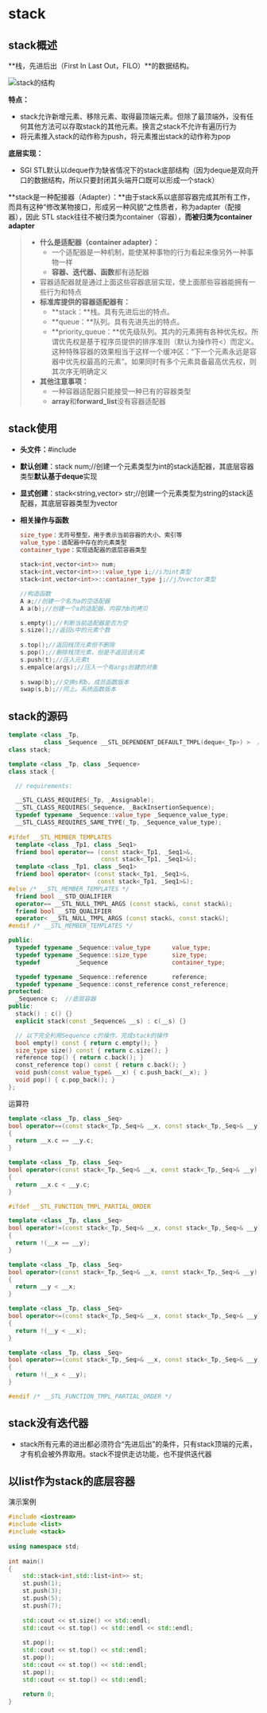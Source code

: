# stack

## stack概述

**栈，先进后出（First In Last Out，FILO）**的数据结构。

![stack的结构](./../img/stack的结构.png)

**特点：**

- stack允许新增元素、移除元素、取得最顶端元素。但除了最顶端外，没有任何其他方法可以存取stack的其他元素。换言之stack不允许有遍历行为
- 将元素推入stack的动作称为push，将元素推出stack的动作称为pop

**底层实现：**

- SGI STL默认以deque作为缺省情况下的stack底部结构（因为deque是双向开口的数据结构，所以只要封闭其头端开口既可以形成一个stack）

**stack是一种配接器（Adapter）：**由于stack系以底部容器完成其所有工作，而具有这种“修改某物接口，形成另一种风貌”之性质者，称为adapter（配接器），因此 STL stack往往不被归类为container（容器），**而被归类为container adapter**

> - **什么是适配器（container adapter）：**
>   - 一个适配器是一种机制，能使某种事物的行为看起来像另外一种事物一样
>   - **容器、迭代器、函数**都有适配器
> - 容器适配器就是通过上面这些容器底层实现，使上面那些容器能拥有一些行为和特点
> - **标准库提供的容器适配器有：**
>   * **stack：**栈。具有先进后出的特点。
>   * **queue：**队列。具有先进先出的特点。
>   * **priority_queue：**优先级队列。其内的元素拥有各种优先权。所谓优先权是基于程序员提供的排序准则（默认为操作符<）而定义。这种特殊容器的效果相当于这样一个缓冲区：“下一个元素永远是容器中优先权最高的元素”。如果同时有多个元素具备最高优先权，则其次序无明确定义
> - **其他注意事项：**
>   - 一种容器适配器只能接受一种已有的容器类型
>   - **array**和**forward_list**没有容器适配器

## stack使用

- **头文件：**#include<stack>

- **默认创建**：stack<int> num;//创建一个元素类型为int的stack适配器，其底层容器类型**默认基于deque**实现

- **显式创建**：stack<string,vector<string>> str;//创建一个元素类型为string的stack适配器，其底层容器类型为vector

- **相关操作与函数**

  ```c++
  size_type：无符号整型，用于表示当前容器的大小、索引等
  value_type：适配器中存在的元素类型
  container_type：实现适配器的底层容器类型
   
  stack<int,vector<int>> num;
  stack<int,vector<int>>::value_type i;//i为int类型
  stack<int,vector<int>>::container_type j;//j为vector类型
  
  //构造函数
  A a;//创建一个名为a的空适配器
  A a(b);//创建一个a的适配器，内容为b的拷贝
  
  s.empty();//判断当前适配器是否为空
  s.size();//返回s中的元素个数
   
  s.top();//返回栈顶元素但不删除
  s.pop();//删除栈顶元素，但是不返回该元素
  s.push(t);//压入元素t
  s.empalce(args);//压入一个有args创建的对象
   
  s.swap(b);//交换s和b。成员函数版本
  swap(s,b);//同上。系统函数版本
  ```

## stack的源码

```c++
template <class _Tp, 
          class _Sequence __STL_DEPENDENT_DEFAULT_TMPL(deque<_Tp>) >  //默认以deque实现
class stack;

template <class _Tp, class _Sequence>
class stack {

  // requirements:

  __STL_CLASS_REQUIRES(_Tp, _Assignable);
  __STL_CLASS_REQUIRES(_Sequence, _BackInsertionSequence);
  typedef typename _Sequence::value_type _Sequence_value_type;
  __STL_CLASS_REQUIRES_SAME_TYPE(_Tp, _Sequence_value_type);
    
#ifdef __STL_MEMBER_TEMPLATES
  template <class _Tp1, class _Seq1>
  friend bool operator== (const stack<_Tp1, _Seq1>&,
                          const stack<_Tp1, _Seq1>&);
  template <class _Tp1, class _Seq1>
  friend bool operator< (const stack<_Tp1, _Seq1>&,
                         const stack<_Tp1, _Seq1>&);
#else /* __STL_MEMBER_TEMPLATES */
  friend bool __STD_QUALIFIER
  operator== __STL_NULL_TMPL_ARGS (const stack&, const stack&);
  friend bool __STD_QUALIFIER
  operator< __STL_NULL_TMPL_ARGS (const stack&, const stack&);
#endif /* __STL_MEMBER_TEMPLATES */

public:
  typedef typename _Sequence::value_type      value_type;
  typedef typename _Sequence::size_type       size_type;
  typedef          _Sequence                  container_type;

  typedef typename _Sequence::reference       reference;
  typedef typename _Sequence::const_reference const_reference;
protected:
  _Sequence c;  //底层容器
public:
  stack() : c() {}
  explicit stack(const _Sequence& __s) : c(__s) {}

  // 以下完全利用Sequence c的操作，完成stack的操作
  bool empty() const { return c.empty(); }
  size_type size() const { return c.size(); }
  reference top() { return c.back(); }
  const_reference top() const { return c.back(); }
  void push(const value_type& __x) { c.push_back(__x); }
  void pop() { c.pop_back(); }
};
```

运算符

```c++
template <class _Tp, class _Seq>
bool operator==(const stack<_Tp,_Seq>& __x, const stack<_Tp,_Seq>& __y)
{
  return __x.c == __y.c;
}

template <class _Tp, class _Seq>
bool operator<(const stack<_Tp,_Seq>& __x, const stack<_Tp,_Seq>& __y)
{
  return __x.c < __y.c;
}

#ifdef __STL_FUNCTION_TMPL_PARTIAL_ORDER

template <class _Tp, class _Seq>
bool operator!=(const stack<_Tp,_Seq>& __x, const stack<_Tp,_Seq>& __y)
{
  return !(__x == __y);
}

template <class _Tp, class _Seq>
bool operator>(const stack<_Tp,_Seq>& __x, const stack<_Tp,_Seq>& __y)
{
  return __y < __x;
}

template <class _Tp, class _Seq>
bool operator<=(const stack<_Tp,_Seq>& __x, const stack<_Tp,_Seq>& __y)
{
  return !(__y < __x);
}

template <class _Tp, class _Seq>
bool operator>=(const stack<_Tp,_Seq>& __x, const stack<_Tp,_Seq>& __y)
{
  return !(__x < __y);
}

#endif /* __STL_FUNCTION_TMPL_PARTIAL_ORDER */
```

## stack没有迭代器

- stack所有元素的进出都必须符合“先进后出”的条件，只有stack顶端的元素， 才有机会被外界取用。stack不提供走访功能，也不提供迭代器

## 以list作为stack的底层容器

演示案例

```c++
#include <iostream>
#include <list>
#include <stack>
 
using namespace std;
 
int main()
{
	std::stack<int,std::list<int>> st;
	st.push(1);
	st.push(3);
	st.push(5);
	st.push(7);
 
	std::cout << st.size() << std::endl;
	std::cout << st.top() << std::endl << std::endl;
 
	st.pop();
	std::cout << st.top() << std::endl;
	st.pop();
	std::cout << st.top() << std::endl;
	st.pop();
	std::cout << st.top() << std::endl;
 
	return 0;
}
```

